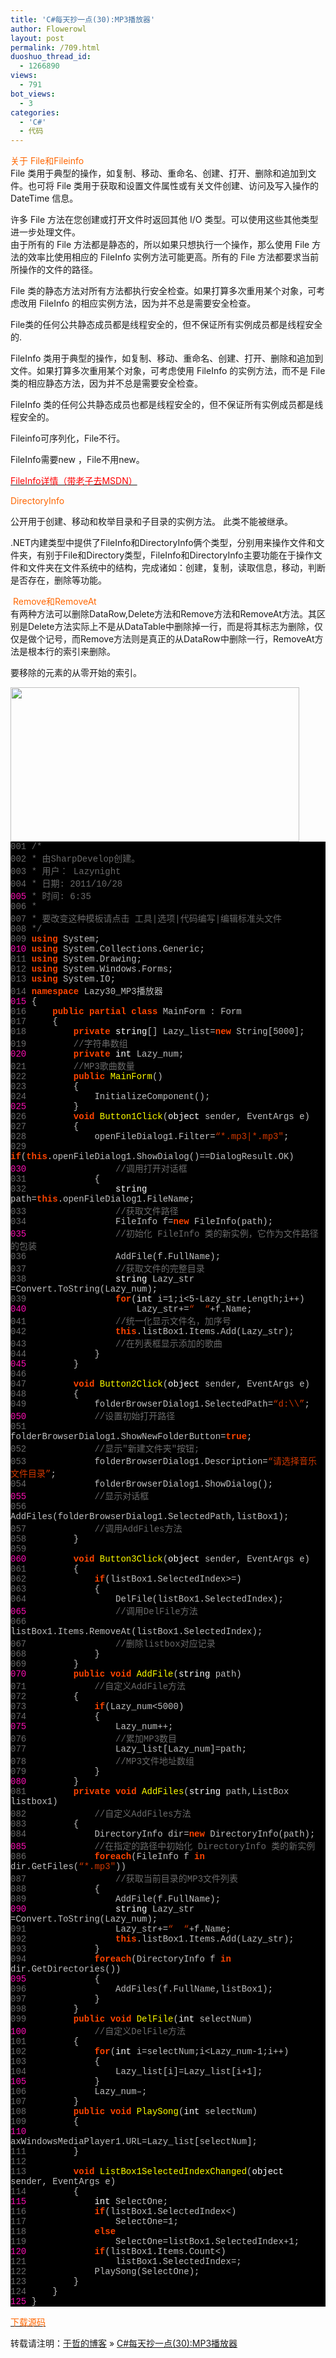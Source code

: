 ```yaml
---
title: 'C#每天抄一点(30):MP3播放器'
author: Flowerowl
layout: post
permalink: /709.html
duoshuo_thread_id:
  - 1266890
views:
  - 791
bot_views:
  - 3
categories:
  - 'C#'
  - 代码
---
```

<span style="color: #ff6600;">关于 File和Fileinfo</span>  
File 类用于典型的操作，如复制、移动、重命名、创建、打开、删除和追加到文件。也可将 File 类用于获取和设置文件属性或有关文件创建、访问及写入操作的 DateTime 信息。

许多 File 方法在您创建或打开文件时返回其他 I/O 类型。可以使用这些其他类型进一步处理文件。  
由于所有的 File 方法都是静态的，所以如果只想执行一个操作，那么使用 File 方法的效率比使用相应的 FileInfo 实例方法可能更高。所有的 File 方法都要求当前所操作的文件的路径。

File 类的静态方法对所有方法都执行安全检查。如果打算多次重用某个对象，可考虑改用 FileInfo 的相应实例方法，因为并不总是需要安全检查。

File类的任何公共静态成员都是线程安全的，但不保证所有实例成员都是线程安全的.

FileInfo 类用于典型的操作，如复制、移动、重命名、创建、打开、删除和追加到文件。如果打算多次重用某个对象，可考虑使用 FileInfo 的实例方法，而不是 File 类的相应静态方法，因为并不总是需要安全检查。

FileInfo 类的任何公共静态成员也都是线程安全的，但不保证所有实例成员都是线程安全的。

Fileinfo可序列化，File不行。

FileInfo需要new ，File不用new。

<span style="color: #ff0000;"><a href="http://msdn.microsoft.com/zh-cn/library/system.io.fileinfo(v=VS.100).aspx" target="_blank"><span style="color: #ff0000;">FileInfo详情（带老子去MSDN）</span></a></span>

<span style="color: #ff6600;">DirectoryInfo</span>

公开用于创建、移动和枚举目录和子目录的实例方法。 此类不能被继承。

.NET内建类型中提供了FileInfo和DirectoryInfo俩个类型，分别用来操作文件和文件夹，有别于File和Directory类型，FileInfo和DirectoryInfo主要功能在于操作文件和文件夹在文件系统中的结构，完成诸如：创建，复制，读取信息，移动，判断是否存在，删除等功能。

<span style="color: #ff6600;"> Remove和RemoveAt</span>  
有两种方法可以删除DataRow,Delete方法和Remove方法和RemoveAt方法。其区别是Delete方法实际上不是从DataTable中删除掉一行，而是将其标志为删除，仅仅是做个记号，而Remove方法则是真正的从DataRow中删除一行，RemoveAt方法是根本行的索引来删除。

要移除的元素的从零开始的索引。

<img class="aligncenter size-full wp-image-711" title="Lazynight | 夜阑" src="http://lazynight.me/wp-content/uploads/2011/10/20111028171658.jpg" alt="" width="462" height="247" />

<div class="source" style="font-family: '[object HTMLOptionElement]', Consolas, 'Lucida Console', 'Courier New'; color: #c0c0c0; background-color: #000000;">
  <span style="color: #696969;">001</span> <span style="color: #696969;">/*</span><br /> <span style="color: #696969;">002</span> <span style="color: #696969;"> * 由SharpDevelop创建。</span><br /> <span style="color: #696969;">003</span> <span style="color: #696969;"> * 用户： Lazynight</span><br /> <span style="color: #696969;">004</span> <span style="color: #696969;"> * 日期: 2011/10/28</span><br /> <span style="color: #f810b0;">005</span> <span style="color: #696969;"> * 时间: 6:35</span><br /> <span style="color: #696969;">006</span> <span style="color: #696969;"> * </span><br /> <span style="color: #696969;">007</span> <span style="color: #696969;"> * 要改变这种模板请点击 工具|选项|代码编写|编辑标准头文件</span><br /> <span style="color: #696969;">008</span> <span style="color: #696969;"> */</span><br /> <span style="color: #696969;">009</span> <span style="color: #ff4400; font-weight: bold;">using</span> <span style="color: #c0c0c0;">System</span>;<br /> <span style="color: #f810b0;">010</span> <span style="color: #ff4400; font-weight: bold;">using</span> <span style="color: #c0c0c0;">System.Collections.Generic</span>;<br /> <span style="color: #696969;">011</span> <span style="color: #ff4400; font-weight: bold;">using</span> <span style="color: #c0c0c0;">System.Drawing</span>;<br /> <span style="color: #696969;">012</span> <span style="color: #ff4400; font-weight: bold;">using</span> <span style="color: #c0c0c0;">System.Windows.Forms</span>;<br /> <span style="color: #696969;">013</span> <span style="color: #ff4400; font-weight: bold;">using</span> <span style="color: #c0c0c0;">System.IO</span>;<br /> <span style="color: #696969;">014</span> <span style="color: #ff4400; font-weight: bold;">namespace</span> <span style="color: #c0c0c0;">Lazy30_MP3</span><span style="color: #c0c0c0;">播放器</span><br /> <span style="color: #f810b0;">015</span> <span style="color: #c0c0c0;">{</span><br /> <span style="color: #696969;">016</span>     <span style="color: #ff4400; font-weight: bold;">public</span> <span style="color: #ff4400; font-weight: bold;">partial</span> <span style="color: #ff4400; font-weight: bold;">class</span> <span style="color: #c0c0c0;">MainForm</span> <span style="color: #c0c0c0;">:</span> <span style="color: #c0c0c0;">Form</span><br /> <span style="color: #696969;">017</span>     <span style="color: #c0c0c0;">{</span><br /> <span style="color: #696969;">018</span>         <span style="color: #ff4400; font-weight: bold;">private</span> <span style="color: #ffffff;">string</span><span style="color: #c0c0c0;">[]</span> <span style="color: #c0c0c0;">Lazy_list</span><span style="color: #c0c0c0;">=</span><span style="color: #ff4400; font-weight: bold;">new</span> <span style="color: #c0c0c0;">String</span><span style="color: #c0c0c0;">[</span><span style="color: #c0c0c0;">5000</span><span style="color: #c0c0c0;">];</span><br /> <span style="color: #696969;">019</span>         <span style="color: #696969;">//字符串数组 </span><br /> <span style="color: #f810b0;">020</span>         <span style="color: #ff4400; font-weight: bold;">private</span> <span style="color: #ffffff;">int</span> <span style="color: #c0c0c0;">Lazy_num</span>;<br /> <span style="color: #696969;">021</span>         <span style="color: #696969;">//MP3歌曲数量</span><br /> <span style="color: #696969;">022</span>         <span style="color: #ff4400; font-weight: bold;">public</span> <span style="color: #ffff00;">MainForm</span>()<br /> <span style="color: #696969;">023</span>         <span style="color: #c0c0c0;">{</span><br /> <span style="color: #696969;">024</span>             <span style="color: #c0c0c0;">InitializeComponent</span>();<br /> <span style="color: #f810b0;">025</span>         <span style="color: #c0c0c0;">}</span><br /> <span style="color: #696969;">026</span>         <span style="color: #ff4400; font-weight: bold;">void</span> <span style="color: #ffff00;">Button1Click</span>(<span style="color: #ffffff;">object</span> <span style="color: #c0c0c0;">sender</span><span style="color: #c0c0c0;">,</span> <span style="color: #c0c0c0;">EventArgs</span> <span style="color: #c0c0c0;">e</span>)<br /> <span style="color: #696969;">027</span>         <span style="color: #c0c0c0;">{</span><br /> <span style="color: #696969;">028</span>             <span style="color: #c0c0c0;">openFileDialog1</span><span style="color: #c0c0c0;">.</span><span style="color: #c0c0c0;">Filter</span><span style="color: #c0c0c0;">=</span><span style="color: #d13800;">&#8220;*.mp3|*.mp3&#8243;</span>;<br /> <span style="color: #696969;">029</span>             <span style="color: #ff4400; font-weight: bold;">if</span>(<span style="color: #ff4400; font-weight: bold;">this</span><span style="color: #c0c0c0;">.</span><span style="color: #c0c0c0;">openFileDialog1</span><span style="color: #c0c0c0;">.</span><span style="color: #c0c0c0;">ShowDialog</span><span style="color: #c0c0c0;">()==</span><span style="color: #c0c0c0;">DialogResult</span><span style="color: #c0c0c0;">.</span><span style="color: #c0c0c0;">OK</span>)<br /> <span style="color: #f810b0;">030</span>                 <span style="color: #696969;">//调用打开对话框</span><br /> <span style="color: #696969;">031</span>             <span style="color: #c0c0c0;">{</span><br /> <span style="color: #696969;">032</span>                 <span style="color: #ffffff;">string</span> <span style="color: #c0c0c0;">path</span><span style="color: #c0c0c0;">=</span><span style="color: #ff4400; font-weight: bold;">this</span><span style="color: #c0c0c0;">.</span><span style="color: #c0c0c0;">openFileDialog1</span><span style="color: #c0c0c0;">.</span><span style="color: #c0c0c0;">FileName</span>;<br /> <span style="color: #696969;">033</span>                 <span style="color: #696969;">//获取文件路径</span><br /> <span style="color: #696969;">034</span>                 <span style="color: #c0c0c0;">FileInfo</span> <span style="color: #c0c0c0;">f</span><span style="color: #c0c0c0;">=</span><span style="color: #ff4400; font-weight: bold;">new</span> <span style="color: #c0c0c0;">FileInfo</span>(<span style="color: #c0c0c0;">path</span>);<br /> <span style="color: #f810b0;">035</span>                 <span style="color: #696969;">//初始化 FileInfo 类的新实例，它作为文件路径的包装</span><br /> <span style="color: #696969;">036</span>                 <span style="color: #c0c0c0;">AddFile</span>(<span style="color: #c0c0c0;">f</span><span style="color: #c0c0c0;">.</span><span style="color: #c0c0c0;">FullName</span>);<br /> <span style="color: #696969;">037</span>                 <span style="color: #696969;">//获取文件的完整目录</span><br /> <span style="color: #696969;">038</span>                 <span style="color: #ffffff;">string</span> <span style="color: #c0c0c0;">Lazy_str</span> <span style="color: #c0c0c0;">=</span><span style="color: #c0c0c0;">Convert</span><span style="color: #c0c0c0;">.</span><span style="color: #c0c0c0;">ToString</span>(<span style="color: #c0c0c0;">Lazy_num</span>);<br /> <span style="color: #696969;">039</span>                 <span style="color: #ff4400; font-weight: bold;">for</span>(<span style="color: #ffffff;">int</span> <span style="color: #c0c0c0;">i</span><span style="color: #c0c0c0;">=</span><span style="color: #c0c0c0;">1</span>;<span style="color: #c0c0c0;">i</span><span style="color: #c0c0c0;"><</span><span style="color: #c0c0c0;">5</span><span style="color: #c0c0c0;">-</span><span style="color: #c0c0c0;">Lazy_str</span><span style="color: #c0c0c0;">.</span><span style="color: #c0c0c0;">Length</span>;<span style="color: #c0c0c0;">i</span><span style="color: #c0c0c0;">++)</span><br /> <span style="color: #f810b0;">040</span>                     <span style="color: #c0c0c0;">Lazy_str</span><span style="color: #c0c0c0;">+=</span><span style="color: #d13800;">&#8220;  &#8220;</span><span style="color: #c0c0c0;">+</span><span style="color: #c0c0c0;">f</span><span style="color: #c0c0c0;">.</span><span style="color: #c0c0c0;">Name</span>;<br /> <span style="color: #696969;">041</span>                 <span style="color: #696969;">//统一化显示文件名，加序号</span><br /> <span style="color: #696969;">042</span>                 <span style="color: #ff4400; font-weight: bold;">this</span><span style="color: #c0c0c0;">.</span><span style="color: #c0c0c0;">listBox1</span><span style="color: #c0c0c0;">.</span><span style="color: #c0c0c0;">Items</span><span style="color: #c0c0c0;">.</span><span style="color: #c0c0c0;">Add</span>(<span style="color: #c0c0c0;">Lazy_str</span>);<br /> <span style="color: #696969;">043</span>                 <span style="color: #696969;">//在列表框显示添加的歌曲</span><br /> <span style="color: #696969;">044</span>             <span style="color: #c0c0c0;">}</span><br /> <span style="color: #f810b0;">045</span>         <span style="color: #c0c0c0;">}</span><br /> <span style="color: #696969;">046</span><br /> <span style="color: #696969;">047</span>         <span style="color: #ff4400; font-weight: bold;">void</span> <span style="color: #ffff00;">Button2Click</span>(<span style="color: #ffffff;">object</span> <span style="color: #c0c0c0;">sender</span><span style="color: #c0c0c0;">,</span> <span style="color: #c0c0c0;">EventArgs</span> <span style="color: #c0c0c0;">e</span>)<br /> <span style="color: #696969;">048</span>         <span style="color: #c0c0c0;">{</span><br /> <span style="color: #696969;">049</span>             <span style="color: #c0c0c0;">folderBrowserDialog1</span><span style="color: #c0c0c0;">.</span><span style="color: #c0c0c0;">SelectedPath</span><span style="color: #c0c0c0;">=</span><span style="color: #d13800;">&#8220;d:\\&#8221;</span>;<br /> <span style="color: #f810b0;">050</span>             <span style="color: #696969;">//设置初始打开路径</span><br /> <span style="color: #696969;">051</span>             <span style="color: #c0c0c0;">folderBrowserDialog1</span><span style="color: #c0c0c0;">.</span><span style="color: #c0c0c0;">ShowNewFolderButton</span><span style="color: #c0c0c0;">=</span><span style="color: #ff4400; font-weight: bold;">true</span>;<br /> <span style="color: #696969;">052</span>             <span style="color: #696969;">//显示"新建文件夹"按钮;</span><br /> <span style="color: #696969;">053</span>             <span style="color: #c0c0c0;">folderBrowserDialog1</span><span style="color: #c0c0c0;">.</span><span style="color: #c0c0c0;">Description</span><span style="color: #c0c0c0;">=</span><span style="color: #d13800;">&#8220;请选择音乐文件目录&#8221;</span>;<br /> <span style="color: #696969;">054</span>             <span style="color: #c0c0c0;">folderBrowserDialog1</span><span style="color: #c0c0c0;">.</span><span style="color: #c0c0c0;">ShowDialog</span>();<br /> <span style="color: #f810b0;">055</span>             <span style="color: #696969;">//显示对话框</span><br /> <span style="color: #696969;">056</span>             <span style="color: #c0c0c0;">AddFiles</span>(<span style="color: #c0c0c0;">folderBrowserDialog1</span><span style="color: #c0c0c0;">.</span><span style="color: #c0c0c0;">SelectedPath</span><span style="color: #c0c0c0;">,</span><span style="color: #c0c0c0;">listBox1</span>);<br /> <span style="color: #696969;">057</span>             <span style="color: #696969;">//调用AddFiles方法</span><br /> <span style="color: #696969;">058</span>         <span style="color: #c0c0c0;">}</span><br /> <span style="color: #696969;">059</span><br /> <span style="color: #f810b0;">060</span>         <span style="color: #ff4400; font-weight: bold;">void</span> <span style="color: #ffff00;">Button3Click</span>(<span style="color: #ffffff;">object</span> <span style="color: #c0c0c0;">sender</span><span style="color: #c0c0c0;">,</span> <span style="color: #c0c0c0;">EventArgs</span> <span style="color: #c0c0c0;">e</span>)<br /> <span style="color: #696969;">061</span>         <span style="color: #c0c0c0;">{</span><br /> <span style="color: #696969;">062</span>             <span style="color: #ff4400; font-weight: bold;">if</span>(<span style="color: #c0c0c0;">listBox1</span><span style="color: #c0c0c0;">.</span><span style="color: #c0c0c0;">SelectedIndex</span><span style="color: #c0c0c0;">>=</span><span style="color: #c0c0c0;"></span>)<br /> <span style="color: #696969;">063</span>             <span style="color: #c0c0c0;">{</span><br /> <span style="color: #696969;">064</span>                 <span style="color: #c0c0c0;">DelFile</span>(<span style="color: #c0c0c0;">listBox1</span><span style="color: #c0c0c0;">.</span><span style="color: #c0c0c0;">SelectedIndex</span>);<br /> <span style="color: #f810b0;">065</span>                 <span style="color: #696969;">//调用DelFile方法</span><br /> <span style="color: #696969;">066</span>                 <span style="color: #c0c0c0;">listBox1</span><span style="color: #c0c0c0;">.</span><span style="color: #c0c0c0;">Items</span><span style="color: #c0c0c0;">.</span><span style="color: #c0c0c0;">RemoveAt</span>(<span style="color: #c0c0c0;">listBox1</span><span style="color: #c0c0c0;">.</span><span style="color: #c0c0c0;">SelectedIndex</span>);<br /> <span style="color: #696969;">067</span>                 <span style="color: #696969;">//删除listbox对应记录</span><br /> <span style="color: #696969;">068</span>             <span style="color: #c0c0c0;">}</span><br /> <span style="color: #696969;">069</span>         <span style="color: #c0c0c0;">}</span><br /> <span style="color: #f810b0;">070</span>         <span style="color: #ff4400; font-weight: bold;">public</span> <span style="color: #ff4400; font-weight: bold;">void</span> <span style="color: #ffff00;">AddFile</span>(<span style="color: #ffffff;">string</span> <span style="color: #c0c0c0;">path</span>)<br /> <span style="color: #696969;">071</span>             <span style="color: #696969;">//自定义AddFile方法</span><br /> <span style="color: #696969;">072</span>         <span style="color: #c0c0c0;">{</span><br /> <span style="color: #696969;">073</span>             <span style="color: #ff4400; font-weight: bold;">if</span>(<span style="color: #c0c0c0;">Lazy_num</span><span style="color: #c0c0c0;"><</span><span style="color: #c0c0c0;">5000</span>)<br /> <span style="color: #696969;">074</span>             <span style="color: #c0c0c0;">{</span><br /> <span style="color: #f810b0;">075</span>                 <span style="color: #c0c0c0;">Lazy_num</span><span style="color: #c0c0c0;">++;</span><br /> <span style="color: #696969;">076</span>                 <span style="color: #696969;">//累加MP3数目</span><br /> <span style="color: #696969;">077</span>                 <span style="color: #c0c0c0;">Lazy_list</span><span style="color: #c0c0c0;">[</span><span style="color: #c0c0c0;">Lazy_num</span><span style="color: #c0c0c0;">]=</span><span style="color: #c0c0c0;">path</span>;<br /> <span style="color: #696969;">078</span>                 <span style="color: #696969;">//MP3文件地址数组</span><br /> <span style="color: #696969;">079</span>             <span style="color: #c0c0c0;">}</span><br /> <span style="color: #f810b0;">080</span>         <span style="color: #c0c0c0;">}</span><br /> <span style="color: #696969;">081</span>         <span style="color: #ff4400; font-weight: bold;">private</span> <span style="color: #ff4400; font-weight: bold;">void</span> <span style="color: #ffff00;">AddFiles</span>(<span style="color: #ffffff;">string</span> <span style="color: #c0c0c0;">path</span><span style="color: #c0c0c0;">,</span><span style="color: #c0c0c0;">ListBox</span> <span style="color: #c0c0c0;">listbox1</span>)<br /> <span style="color: #696969;">082</span>             <span style="color: #696969;">//自定义AddFiles方法</span><br /> <span style="color: #696969;">083</span>         <span style="color: #c0c0c0;">{</span><br /> <span style="color: #696969;">084</span>             <span style="color: #c0c0c0;">DirectoryInfo</span> <span style="color: #c0c0c0;">dir</span><span style="color: #c0c0c0;">=</span><span style="color: #ff4400; font-weight: bold;">new</span> <span style="color: #c0c0c0;">DirectoryInfo</span>(<span style="color: #c0c0c0;">path</span>);<br /> <span style="color: #f810b0;">085</span>             <span style="color: #696969;">//在指定的路径中初始化 DirectoryInfo 类的新实例</span><br /> <span style="color: #696969;">086</span>             <span style="color: #ff4400; font-weight: bold;">foreach</span>(<span style="color: #c0c0c0;">FileInfo</span> <span style="color: #c0c0c0;">f</span> <span style="color: #ff4400; font-weight: bold;">in</span> <span style="color: #c0c0c0;">dir</span><span style="color: #c0c0c0;">.</span><span style="color: #c0c0c0;">GetFiles</span>(<span style="color: #d13800;">&#8220;*.mp3&#8243;</span>))<br /> <span style="color: #696969;">087</span>                 <span style="color: #696969;">//获取当前目录的MP3文件列表</span><br /> <span style="color: #696969;">088</span>             <span style="color: #c0c0c0;">{</span><br /> <span style="color: #696969;">089</span>                 <span style="color: #c0c0c0;">AddFile</span>(<span style="color: #c0c0c0;">f</span><span style="color: #c0c0c0;">.</span><span style="color: #c0c0c0;">FullName</span>);<br /> <span style="color: #f810b0;">090</span>                 <span style="color: #ffffff;">string</span> <span style="color: #c0c0c0;">Lazy_str</span> <span style="color: #c0c0c0;">=</span><span style="color: #c0c0c0;">Convert</span><span style="color: #c0c0c0;">.</span><span style="color: #c0c0c0;">ToString</span>(<span style="color: #c0c0c0;">Lazy_num</span>);<br /> <span style="color: #696969;">091</span>                 <span style="color: #c0c0c0;">Lazy_str</span><span style="color: #c0c0c0;">+=</span><span style="color: #d13800;">&#8220;  &#8220;</span><span style="color: #c0c0c0;">+</span><span style="color: #c0c0c0;">f</span><span style="color: #c0c0c0;">.</span><span style="color: #c0c0c0;">Name</span>;<br /> <span style="color: #696969;">092</span>                 <span style="color: #ff4400; font-weight: bold;">this</span><span style="color: #c0c0c0;">.</span><span style="color: #c0c0c0;">listBox1</span><span style="color: #c0c0c0;">.</span><span style="color: #c0c0c0;">Items</span><span style="color: #c0c0c0;">.</span><span style="color: #c0c0c0;">Add</span>(<span style="color: #c0c0c0;">Lazy_str</span>);<br /> <span style="color: #696969;">093</span>             <span style="color: #c0c0c0;">}</span><br /> <span style="color: #696969;">094</span>             <span style="color: #ff4400; font-weight: bold;">foreach</span>(<span style="color: #c0c0c0;">DirectoryInfo</span> <span style="color: #c0c0c0;">f</span> <span style="color: #ff4400; font-weight: bold;">in</span> <span style="color: #c0c0c0;">dir</span><span style="color: #c0c0c0;">.</span><span style="color: #c0c0c0;">GetDirectories</span>())<br /> <span style="color: #f810b0;">095</span>             <span style="color: #c0c0c0;">{</span><br /> <span style="color: #696969;">096</span>                 <span style="color: #c0c0c0;">AddFiles</span>(<span style="color: #c0c0c0;">f</span><span style="color: #c0c0c0;">.</span><span style="color: #c0c0c0;">FullName</span><span style="color: #c0c0c0;">,</span><span style="color: #c0c0c0;">listBox1</span>);<br /> <span style="color: #696969;">097</span>             <span style="color: #c0c0c0;">}</span><br /> <span style="color: #696969;">098</span>         <span style="color: #c0c0c0;">}</span><br /> <span style="color: #696969;">099</span>         <span style="color: #ff4400; font-weight: bold;">public</span> <span style="color: #ff4400; font-weight: bold;">void</span> <span style="color: #ffff00;">DelFile</span>(<span style="color: #ffffff;">int</span> <span style="color: #c0c0c0;">selectNum</span>)<br /> <span style="color: #f810b0;">100</span>             <span style="color: #696969;">//自定义DelFile方法</span><br /> <span style="color: #696969;">101</span>         <span style="color: #c0c0c0;">{</span><br /> <span style="color: #696969;">102</span>             <span style="color: #ff4400; font-weight: bold;">for</span>(<span style="color: #ffffff;">int</span> <span style="color: #c0c0c0;">i</span><span style="color: #c0c0c0;">=</span><span style="color: #c0c0c0;">selectNum</span>;<span style="color: #c0c0c0;">i</span><span style="color: #c0c0c0;"><</span><span style="color: #c0c0c0;">Lazy_num</span><span style="color: #c0c0c0;">-</span><span style="color: #c0c0c0;">1</span>;<span style="color: #c0c0c0;">i</span><span style="color: #c0c0c0;">++)</span><br /> <span style="color: #696969;">103</span>             <span style="color: #c0c0c0;">{</span><br /> <span style="color: #696969;">104</span>                 <span style="color: #c0c0c0;">Lazy_list</span><span style="color: #c0c0c0;">[</span><span style="color: #c0c0c0;">i</span><span style="color: #c0c0c0;">]=</span><span style="color: #c0c0c0;">Lazy_list</span><span style="color: #c0c0c0;">[</span><span style="color: #c0c0c0;">i</span><span style="color: #c0c0c0;">+</span><span style="color: #c0c0c0;">1</span><span style="color: #c0c0c0;">];</span><br /> <span style="color: #f810b0;">105</span>             <span style="color: #c0c0c0;">}</span><br /> <span style="color: #696969;">106</span>             <span style="color: #c0c0c0;">Lazy_num</span><span style="color: #c0c0c0;">&#8211;;</span><br /> <span style="color: #696969;">107</span>         <span style="color: #c0c0c0;">}</span><br /> <span style="color: #696969;">108</span>         <span style="color: #ff4400; font-weight: bold;">public</span> <span style="color: #ff4400; font-weight: bold;">void</span> <span style="color: #ffff00;">PlaySong</span>(<span style="color: #ffffff;">int</span> <span style="color: #c0c0c0;">selectNum</span>)<br /> <span style="color: #696969;">109</span>         <span style="color: #c0c0c0;">{</span><br /> <span style="color: #f810b0;">110</span>             <span style="color: #c0c0c0;">axWindowsMediaPlayer1</span><span style="color: #c0c0c0;">.</span><span style="color: #c0c0c0;">URL</span><span style="color: #c0c0c0;">=</span><span style="color: #c0c0c0;">Lazy_list</span><span style="color: #c0c0c0;">[</span><span style="color: #c0c0c0;">selectNum</span><span style="color: #c0c0c0;">];</span><br /> <span style="color: #696969;">111</span>         <span style="color: #c0c0c0;">}</span><br /> <span style="color: #696969;">112</span><br /> <span style="color: #696969;">113</span>         <span style="color: #ff4400; font-weight: bold;">void</span> <span style="color: #ffff00;">ListBox1SelectedIndexChanged</span>(<span style="color: #ffffff;">object</span> <span style="color: #c0c0c0;">sender</span><span style="color: #c0c0c0;">,</span> <span style="color: #c0c0c0;">EventArgs</span> <span style="color: #c0c0c0;">e</span>)<br /> <span style="color: #696969;">114</span>         <span style="color: #c0c0c0;">{</span><br /> <span style="color: #f810b0;">115</span>             <span style="color: #ffffff;">int</span> <span style="color: #c0c0c0;">SelectOne</span>;<br /> <span style="color: #696969;">116</span>             <span style="color: #ff4400; font-weight: bold;">if</span>(<span style="color: #c0c0c0;">listBox1</span><span style="color: #c0c0c0;">.</span><span style="color: #c0c0c0;">SelectedIndex</span><span style="color: #c0c0c0;"><</span><span style="color: #c0c0c0;"></span>)<br /> <span style="color: #696969;">117</span>                 <span style="color: #c0c0c0;">SelectOne</span><span style="color: #c0c0c0;">=</span><span style="color: #c0c0c0;">1</span>;<br /> <span style="color: #696969;">118</span>             <span style="color: #ff4400; font-weight: bold;">else</span><br /> <span style="color: #696969;">119</span>                 <span style="color: #c0c0c0;">SelectOne</span><span style="color: #c0c0c0;">=</span><span style="color: #c0c0c0;">listBox1</span><span style="color: #c0c0c0;">.</span><span style="color: #c0c0c0;">SelectedIndex</span><span style="color: #c0c0c0;">+</span><span style="color: #c0c0c0;">1</span>;<br /> <span style="color: #f810b0;">120</span>             <span style="color: #ff4400; font-weight: bold;">if</span>(<span style="color: #c0c0c0;">listBox1</span><span style="color: #c0c0c0;">.</span><span style="color: #c0c0c0;">Items</span><span style="color: #c0c0c0;">.</span><span style="color: #c0c0c0;">Count</span><span style="color: #c0c0c0;"><</span><span style="color: #c0c0c0;"></span>)<br /> <span style="color: #696969;">121</span>                 <span style="color: #c0c0c0;">listBox1</span><span style="color: #c0c0c0;">.</span><span style="color: #c0c0c0;">SelectedIndex</span><span style="color: #c0c0c0;">=</span><span style="color: #c0c0c0;"></span>;<br /> <span style="color: #696969;">122</span>             <span style="color: #c0c0c0;">PlaySong</span>(<span style="color: #c0c0c0;">SelectOne</span>);<br /> <span style="color: #696969;">123</span>         <span style="color: #c0c0c0;">}</span><br /> <span style="color: #696969;">124</span>     <span style="color: #c0c0c0;">}</span><br /> <span style="color: #f810b0;">125</span> <span style="color: #c0c0c0;">}</span>
</div>

<span style="color: #ff6600;"><a href="http://down.qiannao.com/space/file/flowerowl/-4e0a-4f20-5206-4eab/Lazy30_MP3-64ad-653e-5668.rar/.page" target="_blank"><span style="color: #ff6600;">下载源码</span></a></span>

转载请注明：[于哲的博客][1] &raquo; [C#每天抄一点(30):MP3播放器][2]

 [1]: http://lazynight.me
 [2]: http://lazynight.me/709.html